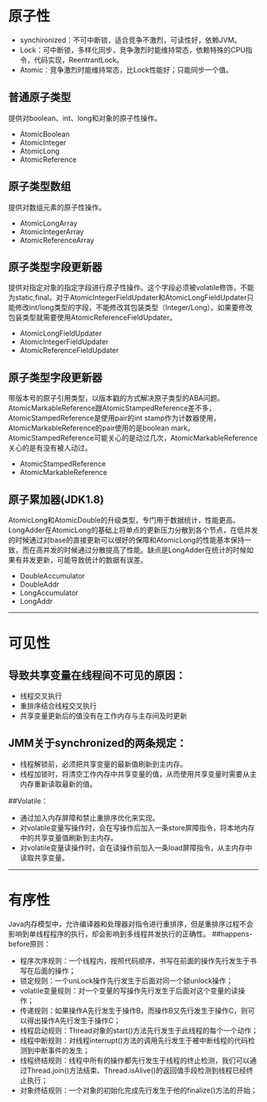 # 原子性
- synchironized：不可中断锁，适合竞争不激烈，可读性好，依赖JVM。
- Lock：可中断锁，多样化同步，竞争激烈时能维持常态，依赖特殊的CPU指令，代码实现，ReentrantLock。
- Atomic：竞争激烈时能维持常态，比Lock性能好；只能同步一个值。
## 普通原子类型
提供对boolean、int、long和对象的原子性操作。
- AtomicBoolean
- AtomicInteger
- AtomicLong 
- AtomicReference 
  
## 原子类型数组
提供对数组元素的原子性操作。

- AtomicLongArray
- AtomicIntegerArray
- AtomicReferenceArray

## 原子类型字段更新器
提供对指定对象的指定字段进行原子性操作。这个字段必须被volatile修饰，不能为static,final。对于AtomicIntegerFieldUpdater和AtomicLongFieldUpdater只能修改int/long类型的字段，不能修改其包装类型（Integer/Long）。如果要修改包装类型就需要使用AtomicReferenceFieldUpdater。
- AtomicLongFieldUpdater
- AtomicIntegerFieldUpdater
- AtomicReferenceFieldUpdater

## 原子类型字段更新器
带版本号的原子引用类型，以版本戳的方式解决原子类型的ABA问题。AtomicMarkableReference跟AtomicStampedReference差不多，AtomicStampedReference是使用pair的int stamp作为计数器使用，AtomicMarkableReference的pair使用的是boolean mark。AtomicStampedReference可能关心的是动过几次，AtomicMarkableReference关心的是有没有被人动过。
- AtomicStampedReference
-  AtomicMarkableReference

## 原子累加器(JDK1.8)
AtomicLong和AtomicDouble的升级类型，专门用于数据统计，性能更高。LongAdder在AtomicLong的基础上将单点的更新压力分散到各个节点，在低并发的时候通过对base的直接更新可以很好的保障和AtomicLong的性能基本保持一致，而在高并发的时候通过分散提高了性能。缺点是LongAdder在统计的时候如果有并发更新，可能导致统计的数据有误差。

- DoubleAccumulator
- DoubleAddr
- LongAccumulator
- LongAddr
---
# 可见性
## 导致共享变量在线程间不可见的原因：
- 线程交叉执行
- 重排序结合线程交叉执行
- 共享变量更新后的值没有在工作内存与主存间及时更新

## JMM关于synchronized的两条规定：
- 线程解锁前，必须把共享变量的最新值刷新到主内存。
- 线程加锁时，将清空工作内存中共享变量的值，从而使用共享变量时需要从主内存重新读取最新的值。

##Volatile：
- 通过加入内存屏障和禁止重排序优化来实现。
- 对volatile变量写操作时，会在写操作后加入一条store屏障指令，将本地内存中的共享变量值刷新到主内存。
- 对volatile变量读操作时，会在读操作前加入一条load屏障指令，从主内存中读取共享变量。
---

# 有序性
Java内存模型中，允许编译器和处理器对指令进行重排序，但是重排序过程不会影响到单线程程序的执行，却会影响到多线程并发执行的正确性。
##happens-before原则：
-  程序次序规则：一个线程内，按照代码顺序，书写在前面的操作先行发生于书写在后面的操作；
-  锁定规则：一个unLock操作先行发生于后面对同一个锁unlock操作；
-  volatile变量规则：对一个变量的写操作先行发生于后面对这个变量的读操作；
-   传递规则：如果操作A先行发生于操作B，而操作B又先行发生于操作C，则可以得出操作A先行发生于操作C；
-  线程启动规则：Thread对象的start()方法先行发生于此线程的每个一个动作；
-  线程中断规则：对线程interrupt()方法的调用先行发生于被中断线程的代码检测到中断事件的发生；
-  线程终结规则：线程中所有的操作都先行发生于线程的终止检测，我们可以通过Thread.join()方法结束、Thread.isAlive()的返回值手段检测到线程已经终止执行；
-  对象终结规则：一个对象的初始化完成先行发生于他的finalize()方法的开始；
